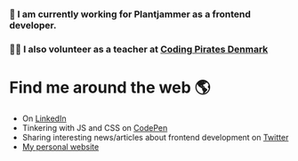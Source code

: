 
### 💼 I am currently working for Plantjammer as a frontend developer.
### 🧑‍🏫 I also volunteer as a teacher at [Coding Pirates Denmark](https://codingpirates.dk/)

# Find me around the web 🌎
* On [LinkedIn](https://www.linkedin.com/in/marc-obel-857847119/)
* Tinkering with JS and CSS on [CodePen](https://codepen.io/marcentusch) 
* Sharing interesting news/articles about frontend development on [Twitter](https://twitter.com/marc_obel)
* [My personal website](https://marcobel.com/)



<!--
**marcentusch/marcentusch** is a ✨ _special_ ✨ repository because its `README.md` (this file) appears on your GitHub profile.

Here are some ideas to get you started:

- 🔭 I’m currently working on ...
- 🌱 I’m currently learning ...
- 👯 I’m looking to collaborate on ...
- 🤔 I’m looking for help with ...
- 💬 Ask me about ...
- 📫 How to reach me: ...
- 😄 Pronouns: ...
- ⚡ Fun fact: ...
-->
